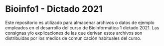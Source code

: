 # Bioinfo1 - Dictado 2021

Este repositorio es utilizado para almacenar archivos o datos de ejemplo empleados en el desarrollo del curso de Bioinformática 1 dictado 2021. Las consignas y/o explicaciones de las que derivan estos archivos son distribuidas por los medios de comunicación habituales del curso.
